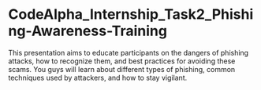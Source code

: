 # CodeAlpha_Internship_Task2_Phishing-Awareness-Training
This presentation aims to educate participants on the dangers of phishing attacks, how to recognize them, and best practices for avoiding these scams. You guys will learn about different types of phishing, common techniques used by attackers, and how to stay vigilant.
